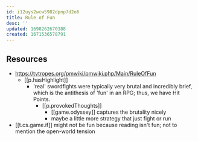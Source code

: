 ```yaml
---
id: i12uys2wcw5982dpnp7d2o6
title: Rule of Fun
desc: ''
updated: 1698262670388
created: 1671536578791
---
```



## Resources

- https://tvtropes.org/pmwiki/pmwiki.php/Main/RuleOfFun
  - [[p.hasHighlight]]
    - 'real' swordfights were typically very brutal and incredibly brief, which is the antithesis of 'fun' in an RPG; thus, we have Hit Points.
      - [[p.provokedThoughts]] 
        - [[game.odyssey]] captures the brutality nicely
        - maybe a little more strategy that just fight or run
- [[t.cs.game.if]] might not be fun because reading isn't fun; not to mention the open-world tension